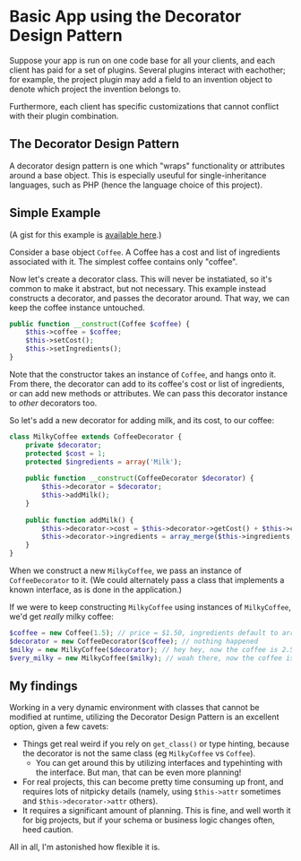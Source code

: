 # Basic App using the Decorator Design Pattern

Suppose your app is run on one code base for all your clients, and each client has paid for a set of plugins. 
Several plugins interact with eachother; for example, the project plugin may add a field to an invention object to denote which project the invention belongs to.

Furthermore, each client has specific customizations that cannot conflict with their plugin combination.

## The Decorator Design Pattern

A decorator design pattern is one which "wraps" functionality or attributes around a base object.
This is especially useuful for single-inheritance languages, such as PHP (hence the language choice of this project). 

## Simple Example

(A gist for this example is [available here](https://gist.github.com/thelowlypeon/9585326#file-basic-coffee-decorator-php).)

Consider a base object ```Coffee```. A Coffee has a cost and list of ingredients associated with it. The simplest coffee contains only "coffee".

Now let's create a decorator class. This will never be instatiated, so it's common to make it abstract, but not necessary. This example instead
constructs a decorator, and passes the decorator around. That way, we can keep the coffee instance untouched.

```php
public function __construct(Coffee $coffee) {
    $this->coffee = $coffee;
    $this->setCost();
    $this->setIngredients();
}
```

Note that the constructor takes an instance of ```Coffee```, and hangs onto it. From there, the decorator can add
to its coffee's cost or list of ingredients, or can add new methods or attributes. We can pass this decorator instance to _other_ decorators too.

So let's add a new decorator for adding milk, and its cost, to our coffee: 

```php
class MilkyCoffee extends CoffeeDecorator {
    private $decorator;
    protected $cost = 1;
    protected $ingredients = array('Milk');
 
    public function __construct(CoffeeDecorator $decorator) {
        $this->decorator = $decorator;
        $this->addMilk();
    }
 
    public function addMilk() {
        $this->decorator->cost = $this->decorator->getCost() + $this->cost;
        $this->decorator->ingredients = array_merge($this->ingredients, $this->decorator->getIngredients());
    }
}
```

When we construct a new ```MilkyCoffee```, we pass an instance of ```CoffeeDecorator``` to it. (We could alternately pass a class that implements
a known interface, as is done in the application.)

If we were to keep constructing ```MilkyCoffee``` using instances of ```MilkyCoffee```, we'd get _really_ milky coffee:

```php
$coffee = new Coffee(1.5); // price = $1.50, ingredients default to array('coffee')
$decorator = new CoffeeDecorator($coffee); // nothing happened
$milky = new MilkyCoffee($decorator); // hey hey, now the coffee is 2.50, and the ingredients are array('coffee', 'milk')
$very_milky = new MilkyCoffee($milky); // woah there, now the coffee is 3.50, and the ingredients are array('coffee', 'milk', 'milk'). yuck!
```

## My findings

Working in a very dynamic environment with classes that cannot be modified at runtime, utilizing the Decorator Design Pattern is an excellent option, 
given a few cavets:

* Things get real weird if you rely on ```get_class()``` or type hinting, because the decorator is not the same class (eg ```MilkyCoffee``` vs ```Coffee```).
  * You can get around this by utilizing interfaces and typehinting with the interface. But man, that can be even more planning!
* For real projects, this can become pretty time consuming up front, and requires lots of nitpicky details (namely, using ```$this->attr``` sometimes and ```$this->decorator->attr``` others).
* It requires a significant amount of planning. This is fine, and well worth it for big projects, but if your schema or business logic changes often, heed caution.

All in all, I'm astonished how flexible it is.
